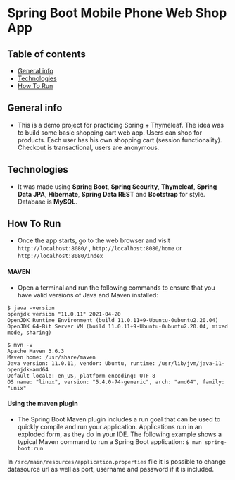 # Spring Boot Mobile Phone Web Shop App

## Table of contents
* [General info](#general-info)
* [Technologies](#technologies)
* [How To Run](#how-to-run)

## General info

* This is a demo project for practicing Spring + Thymeleaf. The idea was to build some basic shopping cart web app.
Users can shop for products. Each user has his own shopping cart (session functionality). Checkout is transactional, users are anonymous.

## Technologies
* It was made using **Spring Boot**, **Spring Security**, **Thymeleaf**, **Spring Data JPA**, **Hibernate**, **Spring Data REST** and **Bootstrap** for style. Database is **MySQL**.

## How To Run
* Once the app starts, go to the web browser and visit `http://localhost:8080/` , `http://localhost:8080/home` or `http://localhost:8080/index`

#### **MAVEN**
* Open a terminal and run the following commands to ensure that you have valid versions of Java and Maven installed:
````
$ java -version
openjdk version "11.0.11" 2021-04-20
OpenJDK Runtime Environment (build 11.0.11+9-Ubuntu-0ubuntu2.20.04)
OpenJDK 64-Bit Server VM (build 11.0.11+9-Ubuntu-0ubuntu2.20.04, mixed mode, sharing)
````
````
$ mvn -v
Apache Maven 3.6.3
Maven home: /usr/share/maven
Java version: 11.0.11, vendor: Ubuntu, runtime: /usr/lib/jvm/java-11-openjdk-amd64
Default locale: en_US, platform encoding: UTF-8
OS name: "linux", version: "5.4.0-74-generic", arch: "amd64", family: "unix"
````
#### **Using the maven plugin**
* The Spring Boot Maven plugin includes a run goal that can be used to quickly compile and run your application. Applications run in an exploded form, as they do in your IDE. The following example shows a typical Maven command to run a Spring Boot application:
`$ mvn spring-boot:run`

In `/src/main/resources/application.properties` file it is possible to change datasource url as well as port, username and password if it is included.
